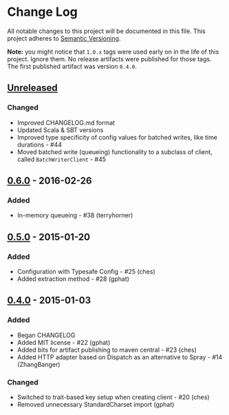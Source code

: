 # Change Log
All notable changes to this project will be documented in this file.
This project adheres to [Semantic Versioning](http://semver.org/).

**Note:** you might notice that `1.0.x` tags were used early on in the life of this project. Ignore them. No release artifacts were published for those tags. The first published artifact was version `0.4.0`.


## [Unreleased][unreleased]
### Changed
- Improved CHANGELOG.md format
- Updated Scala & SBT versions
- Improved type specificity of config values for batched writes, like time durations - #44
- Moved batched write (queueing) functionality to a subclass of client, called `BatchWriterClient` - #45

## [0.6.0] - 2016-02-26
### Added
- In-memory queueing - #38 (terryhorner)

## [0.5.0] - 2015-01-20
### Added
- Configuration with Typesafe Config - #25 (ches)
- Added extraction method - #28 (gphat)

## [0.4.0] - 2015-01-03
### Added
* Began CHANGELOG
* Added MIT license - #22 (gphat)
* Added bits for artifact publishing to maven central - #23 (ches)
* Added HTTP adapter based on Dispatch as an alternative to Spray - #14 (ZhangBanger)

### Changed
* Switched to trait-based key setup when creating client - #20 (ches)
* Removed unnecessary StandardCharset import (gphat)

[unreleased]: https://github.com/keenlabs/KeenClient-Scala/compare/v0.6.0...HEAD
[0.6.0]: https://github.com/keenlabs/KeenClient-Scala/compare/v0.5.0...v0.6.0
[0.5.0]: https://github.com/keenlabs/KeenClient-Scala/compare/v1.0.3...v0.5.0
[0.4.0]: https://github.com/keenlabs/KeenClient-Scala/compare/v1.0.0...v0.5.0
